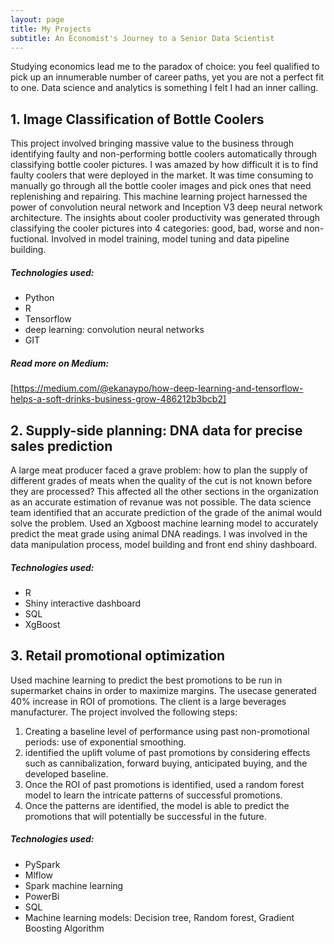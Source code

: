 ```yaml
---
layout: page
title: My Projects
subtitle: An Economist's Journey to a Senior Data Scientist
---
```


Studying economics lead me to the paradox of choice: you feel qualified to pick up an innumerable number of career paths, yet you are not a perfect fit to one. Data science and analytics is something I felt I had an inner calling. 

## 1. Image Classification of Bottle Coolers

This project involved bringing massive value to the business through identifying faulty and non-performing bottle coolers automatically through classifying bottle cooler pictures. I was amazed by how difficult it is to find faulty coolers that were deployed in the market. It was time consuming to manually go through all the bottle cooler images and pick ones that need replenishing and repairing. This machine learning project harnessed the power of convolution neural network and Inception V3 deep neural network architecture. The insights about cooler productivity was generated through classifying the cooler pictures into 4 categories: good, bad, worse and non-fuctional. Involved in model training, model tuning and data pipeline building. 

##### Technologies used:
- Python
- R
- Tensorflow
- deep learning: convolution neural networks
- GIT

##### Read more on Medium:
[https://medium.com/@ekanaypo/how-deep-learning-and-tensorflow-helps-a-soft-drinks-business-grow-486212b3bcb2] 


  
## 2. Supply-side planning: DNA data for precise sales prediction

A large meat producer faced a grave problem: how to plan the supply of different grades of meats when the quality of the cut is not known before they are processed? This affected all the other sections in the organization as an accurate estimation of revanue was not possible. The data science team identified that an accurate prediction of the grade of the animal would solve the problem. Used an Xgboost machine learning model to accurately predict the meat grade using animal DNA readings. I was involved in the data manipulation process, model building and front end shiny dashboard.

##### Technologies used:
- R
- Shiny interactive dashboard
- SQL
- XgBoost
  

## 3. Retail promotional optimization

Used machine learning to predict the best promotions to be run in supermarket chains in order to maximize margins. The usecase generated 40% increase in ROI of promotions. The client is a large beverages manufacturer. The project involved the following steps:
1. Creating a baseline level of performance using past non-promotional periods: use of exponential smoothing.
2. identified the uplift volume of past promotions by considering effects such as cannibalization, forward buying, anticipated buying, and the developed baseline.
3. Once the ROI of past promotions is identified, used a random forest model to learn the intricate patterns of successful promotions.
4. Once the patterns are identified, the model is able to predict the promotions that will potentially be successful in the future.

##### Technologies used:
- PySpark
- Mlflow
- Spark machine learning
- PowerBi
- SQL
- Machine learning models: Decision tree, Random forest, Gradient Boosting Algorithm
